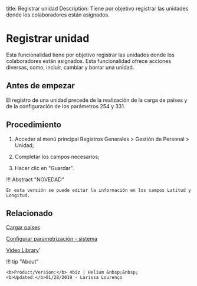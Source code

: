 title: Registrar unidad
Description: Tiene por objetivo registrar las unidades donde los colaboradores están asignados.
# Registrar unidad

Esta funcionalidad tiene por objetivo registrar las unidades donde los colaboradores están asignados.
Esta funcionalidad ofrece acciones diversas, como, incluir, cambiar y borrar una unidad.

Antes de empezar
----------------

El registro de una unidad precede de la realización de la carga de países y de
la configuración de los parámetros 254 y 331.

Procedimiento
-------------

1.  Acceder al menú principal Registros Generales \> Gestión de Personal \>
    Unidad;

2.  Completar los campos necesarios;

3.  Hacer clic en "Guardar".

!!! Abstract "NOVEDAD"

    En esta versión se puede editar la información en los campos Latitud y
    Longitud.


Relacionado
-----------

[Cargar países](/es-es/4biz-helium/platform-administration/region-and-language/load-countries.html)

[Configurar parametrización - sistema](/es-es/4biz-helium/platform-administration/parameters-list/configure-parametrization-system.html)

<i class='fa fa-youtube-play  fa-2x' style='color:#97ce17;vertical-align: middle;'> </i> [Video Library](https://www.youtube.com/playlist?list=PLB5qK2uzf2ROwgzOQev5pGYCVesY4iH8v)'

!!! tip "About"

    <b>Product/Version:</b> 4biz | Helium &nbsp;&nbsp;
    <b>Updated:</b>01/28/2019 - Larissa Lourenço
